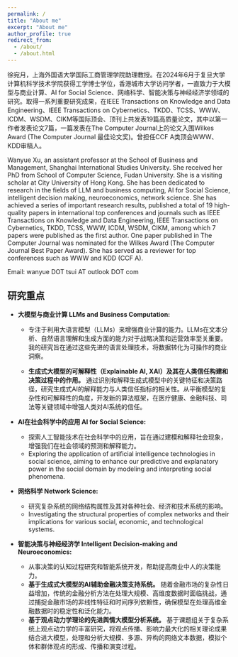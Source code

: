 ```yaml
---
permalink: /
title: "About me"
excerpt: "About me"
author_profile: true
redirect_from: 
  - /about/
  - /about.html
---
```


徐宛月，上海外国语大学国际工商管理学院助理教授。在2024年6月于复旦大学计算机科学技术学院获得工学博士学位，香港城市大学访问学者，一直致力于大模型与商业计算、AI for Social Science、网络科学、智能决策与神经经济学领域的研究。取得一系列重要研究成果，在IEEE Transactions on Knowledge and Data Engineering、IEEE Transactions on Cybernetics、TKDD、TCSS、WWW、ICDM、WSDM、CIKM等国际顶会、顶刊上共发表19篇高质量论文，其中以第一作者发表论文7篇，一篇发表在The Computer Journal上的论文入围Wilkes Award (The Computer Journal 最佳论文奖)。曾担任CCF A类顶会WWW、KDD审稿人。

Wanyue Xu, an assistant professor at the School of Business and Management, Shanghai International Studies University. She received her PhD from School of Computer Science, Fudan University. She is a visiting scholar at City University of Hong Kong. She has been dedicated to research in the fields of LLM and business computing, AI for Social Science, intelligent decision making, neuroeconomics, network science. She has achieved a series of important research results, published a total of 19 high-quality papers in international top conferences and journals such as IEEE Transactions on Knowledge and Data Engineering, IEEE Transactions on Cybernetics, TKDD, TCSS, WWW, ICDM, WSDM, CIKM, among which 7 papers were published as the first author. One paper published in The Computer Journal was nominated for the Wilkes Award (The Computer Journal Best Paper Award). She has served as a reviewer for top conferences such as WWW and KDD (CCF A).


Email: wanyue DOT tsui AT outlook DOT com


## 研究重点

- **大模型与商业计算 LLMs and Business Computation:**
  - 专注于利用大语言模型（LLMs）来增强商业计算的能力。LLMs在文本分析、自然语言理解和生成方面的能力对于战略决策和运营效率至关重要。我的研究旨在通过这些先进的语言处理技术，将数据转化为可操作的商业洞察。

  - **生成式大模型的可解释性（Explainable AI, XAI）及其在人类信任构建和决策过程中的作用。** 通过识别和解释生成式模型中的关键特征和决策路径，研究生成式AI的解释能力与人类信任指标的相关性。从平衡模型的复杂性和可解释性的角度，开发新的算法框架，在医疗健康、金融科技、司法等关键领域中增强人类对AI系统的信任。
<!--  - Specializing in leveraging Large Language Models (LLMs) to enhance capabilities in business computation. The capabilities of LLMs in text analysis, natural language understanding, and generation are pivotal for strategic decision-making and operational efficiency. My research aims to transform data into actionable business insights through these advanced language processing technologies.-->



- **AI在社会科学中的应用 AI for Social Science:**
  - 探索人工智能技术在社会科学中的应用，旨在通过建模和解释社会现象，增强我们在社会领域的预测和解释能力。
  - Exploring the application of artificial intelligence technologies in social science, aiming to enhance our predictive and explanatory power in the social domain by modeling and interpreting social phenomena.

- **网络科学 Network Science:**
  - 研究复杂系统的网络结构属性及其对各种社会、经济和技术系统的影响。
  - Investigating the structural properties of complex networks and their implications for various social, economic, and technological systems.

- **智能决策与神经经济学 Intelligent Decision-making and Neuroeconomics:**
  - 从事决策的认知过程研究和智能系统开发，帮助提高商业中人的决策能力。
  <!-- - Engaged in the study of cognitive processes in decision-making and the development of intelligent systems that can augment human decision-making capabilities. -->
  - **基于生成式大模型的AI辅助金融决策支持系统。** 随着金融市场的复杂性日益增加，传统的金融分析方法在处理大规模、高维度数据时面临挑战，通过捕捉金融市场的非线性特征和时间序列依赖性，确保模型在处理高维金融数据时的稳定性和泛化能力。
  - **基于观点动力学理论的先进舆情大模型分析系统。** 基于课题组关于复杂系统上观点动力学的丰富研究，将观点传播、影响力最大化的相关理论成果结合进大模型，处理和分析大规模、多源、异构的网络文本数据，模拟个体和群体观点的形成、传播和演变过程。
 


